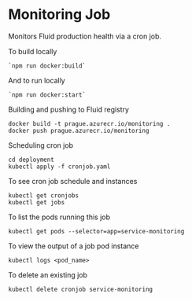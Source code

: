 # Monitoring Job
Monitors Fluid production health via a cron job.

To build locally
```
`npm run docker:build`
```

And to run locally
```
`npm run docker:start`
```

Building and pushing to Fluid registry
```
docker build -t prague.azurecr.io/monitoring .
docker push prague.azurecr.io/monitoring
```

Scheduling cron job
```
cd deployment
kubectl apply -f cronjob.yaml
```

To see cron job schedule and instances
```
kubectl get cronjobs
kubectl get jobs
```

To list the pods running this job
```
kubectl get pods --selector=app=service-monitoring
```

To view the output of a job pod instance
```
kubectl logs <pod_name>
```

To delete an existing job
```
kubectl delete cronjob service-monitoring
```

